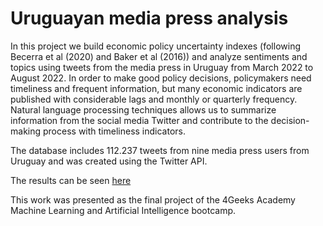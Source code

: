 # Uruguayan media press analysis

In this project we build economic policy uncertainty indexes (following Becerra et al (2020) and Baker 
et al (2016)) and analyze sentiments and topics using tweets from the media press in Uruguay from March 
2022 to August 2022. In order to make good policy decisions, policymakers need timeliness and frequent information, 
but many economic indicators are published with considerable lags and monthly or quarterly frequency. Natural language processing techniques allows us to 
summarize information from the social media Twitter and contribute to the decision-making process with timeliness 
indicators.

The database includes 112.237 tweets from nine media press users from Uruguay and was created using the Twitter API.

The results can be seen [here](https://tweets-media-press.herokuapp.com/) 

This work was presented as the final project of the 4Geeks Academy Machine Learning and Artificial Intelligence bootcamp.